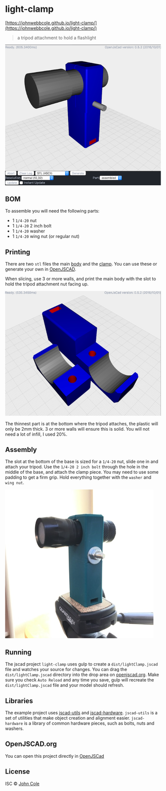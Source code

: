 # light-clamp

[https://johnwebbcole.github.io/light-clamp/](https://johnwebbcole.github.io/light-clamp/)

> a tripod attachment to hold a flashlight

![](https://github.com/johnwebbcole/light-clamp/blob/master/docs/assembled.png?raw=true)

## BOM

To assemble you will need the following parts:

 * 1 `1/4-20` nut
 * 1 `1/4-20` 2 inch bolt
 * 1 `1/4-20` washer
 * 1 `1/4-20` wing nut (or regular nut)

## Printing

There are two `stl` files the main [body](stl/body.stl) and the [clamp](stl/clamp.stl).  You can use these or generate your own in [OpenJSCAD](https://openjscad.org/#https://cdn.rawgit.com/johnwebbcole/light-clamp/1.0.1/dist/light-clamp.jscad).

When slicing, use 3 or more walls, and print the main body with the slot to hold the tripod attachment nut facing up.

![exploded](https://github.com/johnwebbcole/light-clamp/blob/master/docs/exploded.png?raw=true)

The thinnest part is at the bottom where the tripod attaches, the plastic will only be 2mm thick.  3 or more walls will ensure this is solid.  You will not need a lot of infill, I used 20%.

## Assembly

The slot at the bottom of the base is sized for a `1/4-20` nut, slide one in and attach your tripod.  Use the `1/4-20 2 inch bolt` through the hole in the middle of the base, and attach the clamp piece.  You may need to use some padding to get a firm grip.  Hold everything together with the `washer` and `wing nut`.

![hero](https://github.com/johnwebbcole/light-clamp/blob/master/docs/hero.jpg?raw=true)

## Running

The jscad project `light-clamp` uses gulp to create a `dist/lightClamp.jscad` file and watches your source for changes. You can drag the `dist/lightClamp.jscad` directory into the drop area on [openjscad.org](http://openjscad.org). Make sure you check `Auto Reload` and any time you save, gulp will recreate the `dist/lightClamp.jscad` file and your model should refresh.

## Libraries

The example project uses [jscad-utils](https://www.npmjs.com/package/jscad-utils) and [jscad-hardware](https://www.npmjs.com/package/jscad-hardware). `jscad-utils` is a set of utilities that make object creation and alignment easier. `jscad-hardware` is a library of common hardware pieces, such as bolts, nuts and washers.

## OpenJSCAD.org

You can open this project directly in [OpenJSCad](https://openjscad.org/#https://cdn.rawgit.com/johnwebbcole/light-clamp/1.0.1/dist/light-clamp.jscad)

## License

ISC © [John Cole](http://github.com/johnwebbcole)
